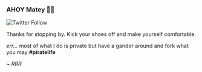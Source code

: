 ### AHOY Matey 👋🏾

![Twitter Follow](https://img.shields.io/twitter/follow/ptahdunbar?style=social)

Thanks for stopping by. Kick your shoes off and make yourself comfortable.

*err...* most of what I do is private but have a gander around and fork what you may **#piratelife**


~ *RRR*
